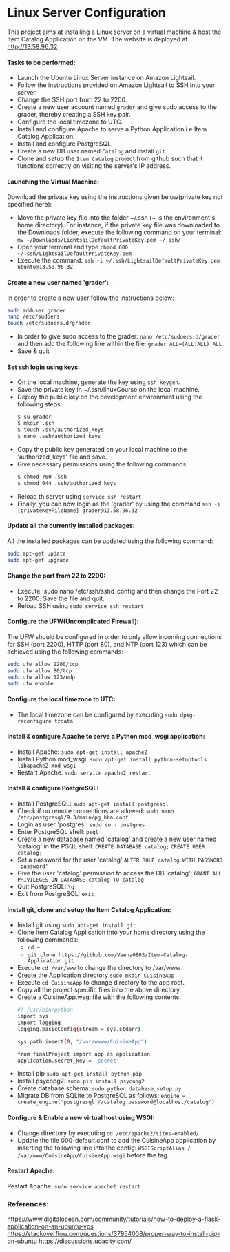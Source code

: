 # Linux Server Configuration
This project aims at installing a Linux server on a virtual machine &amp; host the Item Catalog Application on the VM.
The website is deployed at http://13.58.96.32

#### Tasks to be performed:
  - Launch the Ubuntu Linux Server instance on Amazon Lightsail.
  - Follow the instructions provided on Amazon Lightsail to SSH into your server.
  - Change the SSH port from 22 to 2200.
  - Create a new user account named `grader` and give sudo access to the grader,           thereby creating a SSH key pair.
  - Configure the local timezone to UTC.
  - Install and configure Apache to serve a Python Application i.e Item Catalog            Application.
  - Install and configure PostgreSQL.
  - Create a new DB user named `Catalog` and install `git`.
  - Clone and setup the `Item Catalog` project from github such that it functions          correctly on visiting the server's IP address. 

#### Launching the Virtual Machine:
Download the private key using the instructions given below(private key not specified here):
- Move the private key file into the folder ~/.ssh (~ is the environment's home directory). For instance, if the private key file was downloaded to the Downloads folder, execute the following command on your terminal:
`mv ~/Downlaods/LightsailDefaultPrivateKey.pem ~/.ssh/`
- Open your terminal and type `chmod 600 ~/.ssh/LightsailDefaultPrivateKey.pem`
- Execute the command: 
`ssh -i ~/.ssh/LightsailDefaultPrivateKey.pem ubuntu@13.58.96.32`

#### Create a new user named 'grader':
In order to create a new user follow the instructions below:
```sh 
sudo adduser grader
nano /etc/sudoers
touch /etc/sudoers.d/grader
```
- In order to give sudo access to the grader: `nano /etc/sudoers.d/grader`
and then add the following line within the file:
`grader ALL=(ALL:ALL) ALL`
- Save & quit
#### Set ssh login using keys:
- On the local machine, generate the key using `ssh-keygen`.
- Save the private key in ~/.ssh/linuxCourse on the local machine.
- Deploy the public key on the development environment using the following steps:
    ```sh
    $ su grader
    $ mkdir .ssh    
    $ touch .ssh/authorized_keys
    $ nano .ssh/authorized_keys
    ```
- Copy the public key generated on your local machine to the 'authorized_keys' file and save.
- Give necessary permissions using the following commands:
    ```sh
    $ chmod 700 .ssh
    $ chmod 644 .ssh/authorized_keys
    ```
- Reload th server using `service ssh restart`
- Finally, you can now login as the 'grader' by using the command 
 `ssh -i [privateKeyFileName] grader@13.58.96.32` 
#### Update all the currently installed packages:
All the installed packages can be updated using the following command:
```sh
sudo apt-get update
sudo apt-get upgrade
```
#### Change the port from 22 to 2200:
- Execute `sudo nano /etc/ssh/sshd_config and then change the Port 22 to 2200. Save the file and quit.
- Reload SSH using `sudo service ssh restart`
#### Configure the UFW(Uncomplicated Firewall):
The UFW should be configured in order to only allow incoming connections for SSH (port 2200), HTTP (port 80), and NTP (port 123) which can be achieved using the following commands:
```sh
sudo ufw allow 2200/tcp
sudo ufw allow 80/tcp
sudo ufw allow 123/udp
sudo ufw enable
```
#### Configure the local timezone to UTC:
- The local timezone can be configured by executing `sudo dpkg-reconfigure tzdata`
#### Install & configure Apache to serve a Python mod_wsgi application:
- Install Apache: `sudo apt-get install apache2`
- Install Python mod_wsgi: 
`sudo apt-get install python-setuptools libapache2-mod-wsgi`
- Restart Apache: `sudo service apache2 restart`
#### Install & configure PostgreSQL:
- Install PostgreSQL: `sudo apt-get install postgresql`
- Check if no remote connections are allowed:
`sudo nano /etc/postgresql/9.3/main/pg_hba.conf`
- Login as user 'postgres': `sudo su - postgres`
- Enter PostgreSQL shell: `psql`
- Create a new database named 'catalog' and create a new user named 'catalog' in the PSQL shell:
`CREATE DATABASE catalog;`
`CREATE USER catalog;`
- Set a password for the user 'catalog'
 `ALTER ROLE catalog WITH PASSWORD 'password'`
- Give the user 'catalog' permission to access the DB 'catalog':
`GRANT ALL PRIVILEGES ON DATABASE catalog TO catalog`
- Quit PostgreSQL: `\q`
- Exit from PostgreSQL: `exit`
#### Install git, clone and setup the Item Catalog Application:
- Install git using:`sudo apt-get install git`
- Clone Item Catalog Application into your home directory using the following commands:
    - `cd ~`
    - `git clone https://github.com/Veena0803/Item-Catalog-Application.git`
- Execute `cd /var/www` to change the directory to /var/www
- Create the Application directory `sudo mkdir CuisineApp`
- Execute `cd CuisineApp` to change directory to the app root.
- Copy all the project specific files into the above directory.
- Create a CuisineApp.wsgi file with the following contents:
    ```sh
    #! /usr/bin/python
    import sys
    import logging
    logging.basicConfig(stream = sys.stderr)
    
    sys.path.insert(0, "/var/wwww/CuisineApp")
    
    from finalProject import app as application
    application.secret_key = 'secret'
    ```
- Install pip `sudo apt-get install python-pip`
- Install psycopg2: `sudo pip install psycopg2`
- Create database schema: `sudo python database_setup.py`
- Migrate DB from SQLite to PostgreSQL as follows:
`engine = create_engine('postgresql://catalog:password@localhost/catalog')`

 #### Configure & Enable a new virtual host using WSGI:
- Change directory by executing `cd /etc/apache2/sites-enabled/`
- Update the file 000-default.conf to add the CuisineApp application by inserting the following line into the config:
`WSGIScriptAlias / /var/www/CuisineApp/CuisineApp.wsgi` 
before the </VirtualHost> tag.
#### Restart Apache:
Restart Apache: `sudo service apache2 restart`
### References:
https://www.digitalocean.com/community/tutorials/how-to-deploy-a-flask-application-on-an-ubuntu-vps
https://stackoverflow.com/questions/37954008/proper-way-to-install-pip-on-ubuntu
https://discussions.udacity.com/

